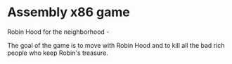 Assembly x86 game
======

Robin Hood for the neighborhood - 

The goal of the game is to move with Robin Hood and to kill all the bad rich people who keep Robin's treasure.
